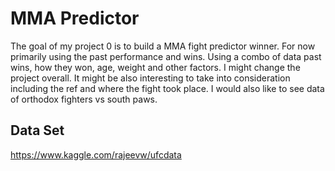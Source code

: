 # MMA Predictor

The goal of my project 0 is to build a MMA fight predictor winner. For now primarily using the past performance and wins. Using a combo of data past wins, how they won, age, weight and other factors. I might change the project overall. It might be also interesting to take into consideration including the ref and where the fight took place. I would also like to see data of orthodox fighters vs south paws. 

## Data Set

https://www.kaggle.com/rajeevw/ufcdata